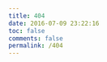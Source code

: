 ```yaml
---
title: 404
date: 2016-07-09 23:22:16
toc: false
comments: false
permalink: /404
---
```

<script type="text/javascript" src="http://www.qq.com/404/search_children.js" charset="utf-8" homePageUrl="http://azing.xyz" homePageName="回到我的主页"></script>
